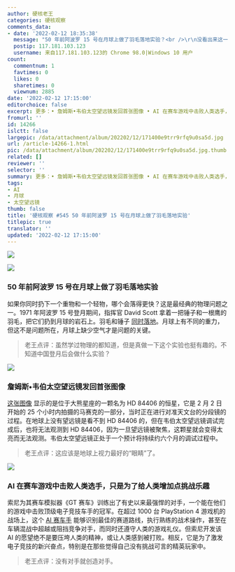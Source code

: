 ```yaml
---
author: 硬核老王
categories: 硬核观察
comments_data:
- date: '2022-02-12 18:35:38'
  message: "50 年前阿波罗 15 号在月球上做了羽毛落地实验？<br />\r\n没看出来这一条的内容里有什么新消息新发现啊。<br />\r\n莫名其妙的的一个旧闻。"
  postip: 117.181.103.123
  username: 来自117.181.103.123的 Chrome 98.0|Windows 10 用户
count:
  commentnum: 1
  favtimes: 0
  likes: 0
  sharetimes: 0
  viewnum: 2885
date: '2022-02-12 17:15:00'
editorchoice: false
excerpt: 更多：• 詹姆斯•韦伯太空望远镜发回首张图像 • AI 在赛车游戏中击败人类选手，只是为了给人类增加点挑战乐趣
fromurl: ''
id: 14266
islctt: false
largepic: /data/attachment/album/202202/12/171400e9trr9rfq9u0sa5d.jpg
url: /article-14266-1.html
pic: /data/attachment/album/202202/12/171400e9trr9rfq9u0sa5d.jpg.thumb.jpg
related: []
reviewer: ''
selector: ''
summary: 更多：• 詹姆斯•韦伯太空望远镜发回首张图像 • AI 在赛车游戏中击败人类选手，只是为了给人类增加点挑战乐趣
tags:
- AI
- 月球
- 太空望远镜
thumb: false
title: '硬核观察 #545 50 年前阿波罗 15 号在月球上做了羽毛落地实验'
titlepic: true
translator: ''
updated: '2022-02-12 17:15:00'
---
```


![](/data/attachment/album/202202/12/171400e9trr9rfq9u0sa5d.jpg)


![](/data/attachment/album/202202/12/171409n8nki8f4ikuu4m8g.jpg)


### 50 年前阿波罗 15 号在月球上做了羽毛落地实验


如果你同时扔下一个重物和一个轻物，哪个会落得更快？这是最经典的物理问题之一。1971 年阿波罗 15 号登月期间，指挥官 David Scott 拿着一把锤子和一根鹰的羽毛，把它们扔到月球的岩石上。羽毛和锤子 [同时落地](https://www.wired.com/story/the-greatest-physics-demo-of-all-time-happened-on-the-moon/)。月球上有不同的重力，但这不是问题所在，月球上缺少空气才是问题的关键。



> 
> 老王点评：虽然学过物理的都知道，但是真做一下这个实验也挺有趣的。不知道中国登月后会做什么实验？
> 
> 
> 


![](/data/attachment/album/202202/12/171420arz03zqrqr6rm23z.jpg)


### 詹姆斯•韦伯太空望远镜发回首张图像


[这张图像](https://www.space.com/james-webb-space-telescope-first-photos-unveiled) 显示的是位于大熊星座的一颗名为 HD 84406 的恒星，它是 2 月 2 日开始的 25 个小时内拍摄的马赛克的一部分，当时正在进行对准天文台的分段镜的过程。在地球上没有望远镜是看不到 HD 84406 的，但在韦伯太空望远镜调试完成后，也将无法观测到 HD 84406，因为一旦望远镜被聚焦，这颗星就会变得太亮而无法观测。韦伯太空望远镜正处于一个预计将持续约六个月的调试过程中。



> 
> 老王点评：这应该是地球上视力最好的“眼睛”了。
> 
> 
> 


![](/data/attachment/album/202202/12/171432okkdhxkxppgiw83s.jpg)


### AI 在赛车游戏中击败人类选手，只是为了给人类增加点挑战乐趣


索尼为其赛车模拟器《GT 赛车》训练出了有史以来最强悍的对手，一个能在他们的游戏中击败顶级电子竞技车手的冠军。在超过 1000 台 PlayStation 4 游戏机的战场上，这个 [AI 赛车手](https://www.fastcompany.com/90720719/sony-built-an-ai-that-can-beat-you-at-video-games-with-honor) 能够识别最佳的赛道路线，执行熟练的战术操作，甚至在车辆混战中超越或阻挡竞争对手，而同时还遵守人类的游戏礼仪。但索尼开发该 AI 的愿望绝不是要压垮人类的精神，或让人类感到被打败。相反，它是为了激发电子竞技的新兴奋点，特别是在那些觉得自己没有挑战可言的精英玩家中。



> 
> 老王点评：没有对手就创造对手。
> 
> 
>